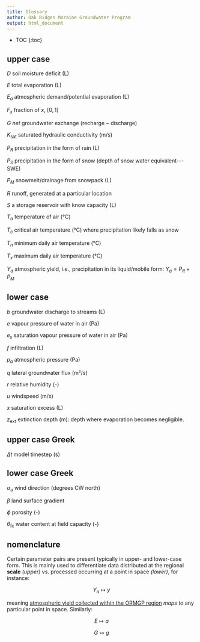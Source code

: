 ```yaml
---
title: Glossary
author: Oak Ridges Moraine Groundwater Program
output: html_document
---
```


* TOC
{:toc}



## upper case 

$D$     soil moisture deficit (L)

$E$     total evaporation (L)

$E_a$   atmospheric demand/potential evaporation (L)

$F_{x}$ fraction of $x$, $[0,1]$

$G$     *net* groundwater exchange $(\text{recharge}-\text{discharge})$

$K_\text{sat}$ saturated hydraulic conductivity (m/s)

$P_R$   precipitation in the form of rain (L)

$P_S$   precipitation in the form of snow (depth of snow water equivalent---SWE)

$P_M$   snowmelt/drainage from snowpack (L)

$R$     runoff, generated at a particular location

$S$     a storage reservoir with know capacity (L)

$T_a$   temperature of air (°C)

$T_c$   critical air temperature (°C) where precipitation likely falls as snow

$T_n$   minimum daily air temperature (°C)

$T_x$   maximum daily air temperature (°C)

$Y_a$   atmospheric yield, i.e., precipitation in its liquid/mobile form: $Y_a=P_R+P_M$



## lower case

$b$     groundwater discharge to streams (L)

$e$ vapour pressure of water in air (Pa)

$e_s$ saturation vapour pressure of water in air (Pa)

$f$     infiltration (L)

$p_a$   atmospheric pressure (Pa)

$q$     lateral groundwater flux (m²/s)

$r$     relative humidity (-)

$u$     windspeed (m/s)

$x$     saturation excess (L)

$z_\text{ext}$ extinction depth (m): depth where evaporation becomes negligible.



## upper case Greek

$\Delta t$ model timestep (s)



## lower case Greek

$\alpha_u$ wind direction (degrees CW north)

$\beta$ land surface gradient

$\phi$ porosity (-)

$\theta_\text{fc}$ water content at field capacity (-)




## nomenclature

Certain parameter pairs are present typically in upper- and lower-case form. This is mainly used to differentiate data distributed at the regional **scale** *(upper)* vs. processed occurring at a point in space *(lower)*, for instance:

$$
    Y_a \longmapsto y
$$

meaning [atmospheric yield collected within the ORMGP region](/interpolants/modelling/waterbudget/data.html#atmospheric-yield-y_a) *maps to* any particular point in space. Similarly: 

$$
    E \longmapsto a
$$

$$
    G \longmapsto g
$$